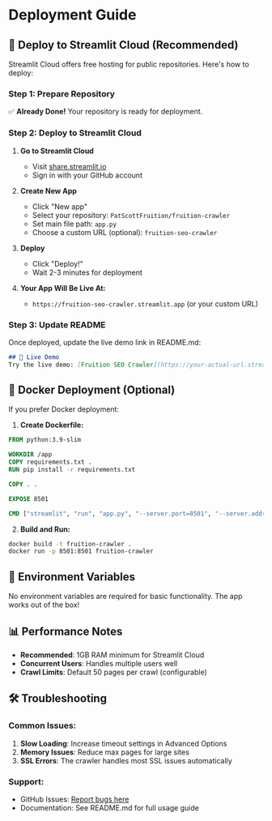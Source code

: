 # Deployment Guide

## 🚀 Deploy to Streamlit Cloud (Recommended)

Streamlit Cloud offers free hosting for public repositories. Here's how to deploy:

### Step 1: Prepare Repository
✅ **Already Done!** Your repository is ready for deployment.

### Step 2: Deploy to Streamlit Cloud

1. **Go to Streamlit Cloud**
   - Visit [share.streamlit.io](https://share.streamlit.io)
   - Sign in with your GitHub account

2. **Create New App**
   - Click "New app"
   - Select your repository: `PatScottFruition/fruition-crawler`
   - Set main file path: `app.py`
   - Choose a custom URL (optional): `fruition-seo-crawler`

3. **Deploy**
   - Click "Deploy!"
   - Wait 2-3 minutes for deployment

4. **Your App Will Be Live At:**
   - `https://fruition-seo-crawler.streamlit.app` (or your custom URL)

### Step 3: Update README
Once deployed, update the live demo link in README.md:
```markdown
## 🚀 Live Demo
Try the live demo: [Fruition SEO Crawler](https://your-actual-url.streamlit.app)
```

## 🐳 Docker Deployment (Optional)

If you prefer Docker deployment:

1. **Create Dockerfile:**
```dockerfile
FROM python:3.9-slim

WORKDIR /app
COPY requirements.txt .
RUN pip install -r requirements.txt

COPY . .

EXPOSE 8501

CMD ["streamlit", "run", "app.py", "--server.port=8501", "--server.address=0.0.0.0"]
```

2. **Build and Run:**
```bash
docker build -t fruition-crawler .
docker run -p 8501:8501 fruition-crawler
```

## 🔧 Environment Variables

No environment variables are required for basic functionality. The app works out of the box!

## 📊 Performance Notes

- **Recommended**: 1GB RAM minimum for Streamlit Cloud
- **Concurrent Users**: Handles multiple users well
- **Crawl Limits**: Default 50 pages per crawl (configurable)

## 🛠️ Troubleshooting

### Common Issues:
1. **Slow Loading**: Increase timeout settings in Advanced Options
2. **Memory Issues**: Reduce max pages for large sites
3. **SSL Errors**: The crawler handles most SSL issues automatically

### Support:
- GitHub Issues: [Report bugs here](https://github.com/PatScottFruition/fruition-crawler/issues)
- Documentation: See README.md for full usage guide
